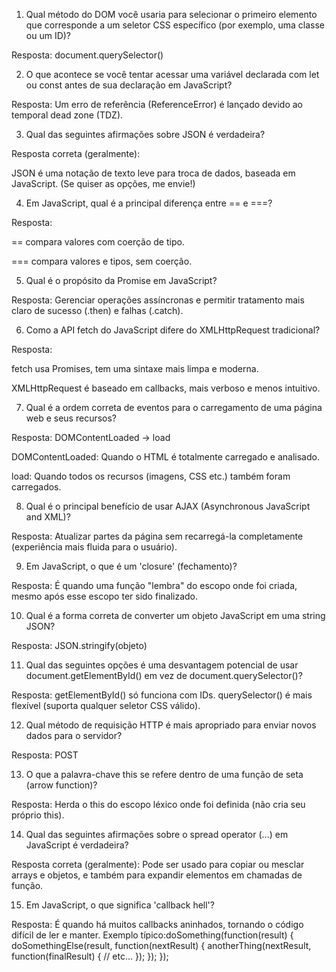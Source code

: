 1. Qual método do DOM você usaria para selecionar o primeiro elemento que corresponde a um seletor CSS específico (por exemplo, uma classe ou um ID)?

Resposta: document.querySelector()

2. O que acontece se você tentar acessar uma variável declarada com let ou const antes de sua declaração em JavaScript?

Resposta: Um erro de referência (ReferenceError) é lançado devido ao temporal dead zone (TDZ).

3. Qual das seguintes afirmações sobre JSON é verdadeira?

Resposta correta (geralmente):

JSON é uma notação de texto leve para troca de dados, baseada em JavaScript.
(Se quiser as opções, me envie!)

4. Em JavaScript, qual é a principal diferença entre == e ===?

Resposta:

== compara valores com coerção de tipo.

=== compara valores e tipos, sem coerção.

5. Qual é o propósito da Promise em JavaScript?

Resposta:
Gerenciar operações assíncronas e permitir tratamento mais claro de sucesso (.then) e falhas (.catch).

6. Como a API fetch do JavaScript difere do XMLHttpRequest tradicional?

Resposta:

fetch usa Promises, tem uma sintaxe mais limpa e moderna.

XMLHttpRequest é baseado em callbacks, mais verboso e menos intuitivo.

7. Qual é a ordem correta de eventos para o carregamento de uma página web e seus recursos?

Resposta:
DOMContentLoaded → load

DOMContentLoaded: Quando o HTML é totalmente carregado e analisado.

load: Quando todos os recursos (imagens, CSS etc.) também foram carregados.

8. Qual é o principal benefício de usar AJAX (Asynchronous JavaScript and XML)?

Resposta:
Atualizar partes da página sem recarregá-la completamente (experiência mais fluida para o usuário).

9. Em JavaScript, o que é um 'closure' (fechamento)?

Resposta:
É quando uma função "lembra" do escopo onde foi criada, mesmo após esse escopo ter sido finalizado.

10. Qual é a forma correta de converter um objeto JavaScript em uma string JSON?

Resposta:
JSON.stringify(objeto)

11. Qual das seguintes opções é uma desvantagem potencial de usar document.getElementById() em vez de document.querySelector()?

Resposta:
getElementById() só funciona com IDs. querySelector() é mais flexível (suporta qualquer seletor CSS válido).

12. Qual método de requisição HTTP é mais apropriado para enviar novos dados para o servidor?

Resposta:
POST

13. O que a palavra-chave this se refere dentro de uma função de seta (arrow function)?

Resposta:
Herda o this do escopo léxico onde foi definida (não cria seu próprio this).

14. Qual das seguintes afirmações sobre o spread operator (...) em JavaScript é verdadeira?

Resposta correta (geralmente):
Pode ser usado para copiar ou mesclar arrays e objetos, e também para expandir elementos em chamadas de função.

15. Em JavaScript, o que significa 'callback hell'?

Resposta:
É quando há muitos callbacks aninhados, tornando o código difícil de ler e manter.
Exemplo típico:doSomething(function(result) {
  doSomethingElse(result, function(nextResult) {
    anotherThing(nextResult, function(finalResult) {
      // etc...
    });
  });
});

